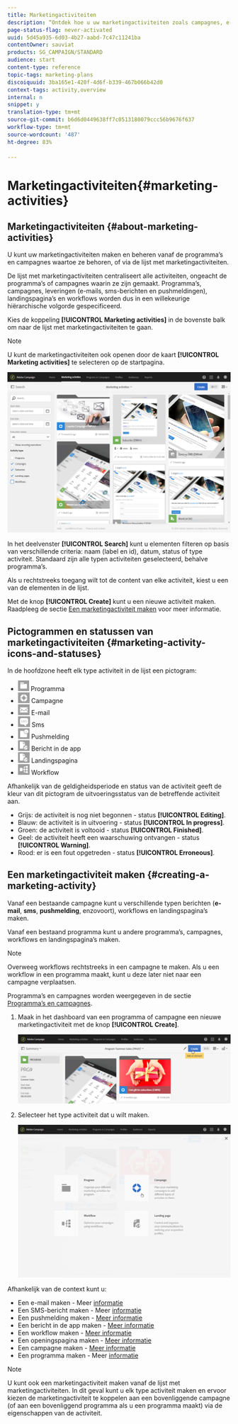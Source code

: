 ```yaml
---
title: Marketingactiviteiten
description: “Ontdek hoe u uw marketingactiviteiten zoals campagnes, e-mails, sms’en, pushmeldingen, landingspagina’s en workflows kunt maken en beheren. U kunt gemakkelijk een nieuwe activiteit ontwerpen, een bestaande activiteit bewerken en de status en geldigheid van uw activiteiten raadplegen.”
page-status-flag: never-activated
uuid: 5d45a935-6d03-4b27-aabd-7c47c11241ba
contentOwner: sauviat
products: SG_CAMPAIGN/STANDARD
audience: start
content-type: reference
topic-tags: marketing-plans
discoiquuid: 3ba165e1-420f-4d6f-b339-467b066b42d0
context-tags: activity,overview
internal: n
snippet: y
translation-type: tm+mt
source-git-commit: b6d6d0449638ff7c0513180079ccc56b9676f637
workflow-type: tm+mt
source-wordcount: '487'
ht-degree: 83%

---
```



# Marketingactiviteiten{#marketing-activities}

## Marketingactiviteiten {#about-marketing-activities}

U kunt uw marketingactiviteiten maken en beheren vanaf de programma’s en campagnes waartoe ze behoren, of via de lijst met marketingactiviteiten.

De lijst met marketingactiviteiten centraliseert alle activiteiten, ongeacht de programma’s of campagnes waarin ze zijn gemaakt. Programma’s, campagnes, leveringen (e-mails, sms-berichten en pushmeldingen), landingspagina’s en workflows worden dus in een willekeurige hiërarchische volgorde gespecificeerd.

Kies de koppeling **[!UICONTROL Marketing activities]** in de bovenste balk om naar de lijst met marketingactiviteiten te gaan.

>[!NOTE]
>
>U kunt de marketingactiviteiten ook openen door de kaart **[!UICONTROL Marketing activities]** te selecteren op de startpagina.

![](assets/marketing_activities_1.png)

In het deelvenster **[!UICONTROL Search]** kunt u elementen filteren op basis van verschillende criteria: naam (label en id), datum, status of type activiteit. Standaard zijn alle typen activiteiten geselecteerd, behalve programma’s.

Als u rechtstreeks toegang wilt tot de content van elke activiteit, kiest u een van de elementen in de lijst.

Met de knop **[!UICONTROL Create]** kunt u een nieuwe activiteit maken. Raadpleeg de sectie [Een marketingactiviteit maken](#creating-a-marketing-activity) voor meer informatie.

## Pictogrammen en statussen van marketingactiviteiten {#marketing-activity-icons-and-statuses}

In de hoofdzone heeft elk type activiteit in de lijst een pictogram:

* ![](assets/marketing_program_icon.png) Programma
* ![](assets/marketing_campaign_icon.png) Campagne
* ![](assets/marketing_email_icon.png) E-mail
* ![](assets/marketing_sms_icon.png) Sms
* ![](assets/marketing_push_icon.png) Pushmelding
* ![](assets/marketing_lp_icon.png) Bericht in de app
* ![](assets/marketing_lp_icon.png) Landingspagina
* ![](assets/marketing_workflow_icon.png) Workflow

Afhankelijk van de geldigheidsperiode en status van de activiteit geeft de kleur van dit pictogram de uitvoeringsstatus van de betreffende activiteit aan.

* Grijs: de activiteit is nog niet begonnen - status **[!UICONTROL Editing]**.
* Blauw: de activiteit is in uitvoering - status **[!UICONTROL In progress]**.
* Groen: de activiteit is voltooid - status **[!UICONTROL Finished]**.
* Geel: de activiteit heeft een waarschuwing ontvangen - status **[!UICONTROL Warning]**.
* Rood: er is een fout opgetreden - status **[!UICONTROL Erroneous]**.

## Een marketingactiviteit maken {#creating-a-marketing-activity}

Vanaf een bestaande campagne kunt u verschillende typen berichten (**e-mail**, **sms**, **pushmelding**, enzovoort), workflows en landingspagina’s maken.

Vanaf een bestaand programma kunt u andere programma’s, campagnes, workflows en landingspagina’s maken.

>[!NOTE]
>
>Overweeg workflows rechtstreeks in een campagne te maken. Als u een workflow in een programma maakt, kunt u deze later niet naar een campagne verplaatsen.

Programma’s en campagnes worden weergegeven in de sectie [Programma’s en campagnes](../../start/using/programs-and-campaigns.md).

1. Maak in het dashboard van een programma of campagne een nieuwe marketingactiviteit met de knop **[!UICONTROL Create]**.

   ![](assets/marketing_activiy_creation_1.png)

1. Selecteer het type activiteit dat u wilt maken.

   ![](assets/marketing_activiy_creation_2.png)

Afhankelijk van de context kunt u:

* Een e-mail maken - Meer [informatie](../../channels/using/creating-an-email.md)
* Een SMS-bericht maken - Meer [informatie](../../channels/using/creating-an-sms-message.md)
* Een pushmelding maken - [Meer informatie](../../channels/using/preparing-and-sending-a-push-notification.md)
* Een bericht in de app maken - [Meer informatie](../../channels/using/about-in-app-messaging.md)
* Een workflow maken - [Meer informatie](../../automating/using/building-a-workflow.md#creating-a-workflow)
* Een openingspagina maken - [Meer informatie](../../channels/using/getting-started-with-landing-pages.md)
* Een campagne maken - [Meer informatie](../../start/using/programs-and-campaigns.md#creating-a-campaign)
* Een programma maken - Meer [informatie](../../start/using/programs-and-campaigns.md#creating-a-program)

>[!NOTE]
>
>U kunt ook een marketingactiviteit maken vanaf de lijst met marketingactiviteiten. In dit geval kunt u elk type activiteit maken en ervoor kiezen de marketingactiviteit te koppelen aan een bovenliggende campagne (of aan een bovenliggend programma als u een programma maakt) via de eigenschappen van de activiteit.

